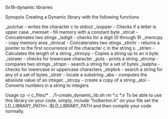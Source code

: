 0x18-dynamic libraries



Synopsis Creating a Dynamic library with the following functions



_putchar - writes the character c to stdout _isupper - Checks if a letter is upper case _memset - fill memory with a constant byte _strcat - Concatenates two stings _isdigit - checks for a digit (0 through 9) _memcpy - copy memory area _strncat - Concatenates two stings _strchr - returns a pointer to the first occurrence of the character c in the string s. _strlen - Calculates the length of a string _strncpy - Copies a string up to an n byte _islower - checks for lowercase character _puts - prints a string _strcmp - compares two strings _strspn - search a string for a set of bytes _isalpha - checks for lowercase or uppercase characters _strpbrk - search a string for any of a set of bytes _strstr - locate a substring _abs - computes the absolute value of an integer. _strcpy - create a copy of a string _atoi - Converts numbers in a string to integers



Usage cp -r c_files/* . ./1-create_dynamic_lib.sh rm *.c *.o To be able to use this library on your code, simply, include "holberton.h" on your file set the LD_LIBRARY_PATH=.:$LD_LIBRARY_PATH and then compile your code normally.
